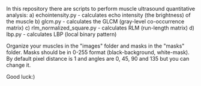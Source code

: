 In this repository there are scripts to perform muscle ultrasound quantitative analysis:
a) echointensity.py - calculates echo intensity (the brightness) of the muscle 
b) glcm.py - calculates the GLCM (gray-level co-occurrence matrix)
c) rlm_normalized_square.py - calculates RLM (run-length matrix)
d) lbp.py - calculates LBP (local binary pattern)

Organize your muscles in the "images" folder and masks in the "masks" folder. Masks should be in 0-255 format (black-background, white-mask). By default pixel distance is 1 and angles are 0, 45, 90 and 135 but you can change it.

Good luck:)
